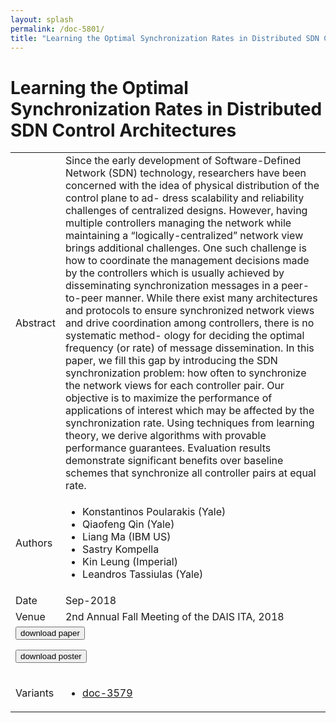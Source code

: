 ```yaml
---
layout: splash
permalink: /doc-5801/
title: "Learning the Optimal Synchronization Rates in Distributed SDN Control Architectures"
---
```


# Learning the Optimal Synchronization Rates in Distributed SDN Control Architectures

<table>
    <tbody>
    <tr>
        <td>Abstract</td>
        <td>Since the early development of Software-Defined Network (SDN) technology, researchers have been concerned with the idea of physical distribution of the control plane to ad- dress scalability and reliability challenges of centralized designs. However, having multiple controllers managing the network while maintaining a “logically-centralized” network view brings additional challenges. One such challenge is how to coordinate the management decisions made by the controllers which is usually achieved by disseminating synchronization messages in a peer-to-peer manner. While there exist many architectures and protocols to ensure synchronized network views and drive coordination among controllers, there is no systematic method- ology for deciding the optimal frequency (or rate) of message dissemination. In this paper, we fill this gap by introducing the SDN synchronization problem: how often to synchronize the network views for each controller pair. Our objective is to maximize the performance of applications of interest which may be affected by the synchronization rate. Using techniques from learning theory, we derive algorithms with provable performance guarantees. Evaluation results demonstrate significant benefits over baseline schemes that synchronize all controller pairs at equal rate.</td>
    </tr>
    <tr>
        <td>Authors</td>
        <td>
            <ul>
                <li>Konstantinos Poularakis (Yale)</li>
                <li>Qiaofeng Qin (Yale)</li>
                <li>Liang Ma (IBM US)</li>
                <li>Sastry Kompella</li>
                <li>Kin Leung (Imperial)</li>
                <li>Leandros Tassiulas (Yale)</li>
            </ul>
        </td>
    </tr>
    <tr>
        <td>Date</td>
        <td>Sep-2018</td>
    </tr>
    <tr>
        <td>Venue</td>
        <td>2nd Annual Fall Meeting of the DAIS ITA, 2018</td>
    </tr>
        <tr>
            <td colspan="2">
                <form method="get" action="https://ibm.box.com/v/doc-5801-paper">
                    <button type="submit">download paper</button>
                </form>
                <form method="get" action="https://ibm.box.com/v/doc-5801-poster">
                    <button type="submit">download poster</button>
                </form>
            </td>
        </tr>
        <tr>
            <td>Variants</td>
            <td>
                <ul>
                    <li><a href="\doc-3579\">doc-3579</a></li>
                </ul>
            </td>
        </tr>
    </tbody>
</table>
